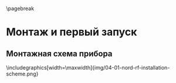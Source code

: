 \pagebreak

# Монтаж и первый запуск

## Монтажная схема прибора

\includegraphics[width=\maxwidth]{img/04-01-nord-rf-installation-scheme.png}
